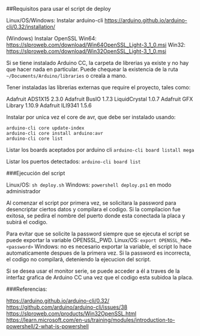 ##Requisitos para usar el script de deploy

Linux/OS/Windows:
Instalar arduino-cli https://arduino.github.io/arduino-cli/0.32/installation/

(Windows) Instalar OpenSSL 
Win64: https://slproweb.com/download/Win64OpenSSL_Light-3_1_0.msi
Win32: https://slproweb.com/download/Win32OpenSSL_Light-3_1_0.msi

Si se tiene instalado Arduino CC, la carpeta de librerias ya existe y no hay que hacer nada en particular. Puede chequear la existencia de la ruta `~/Documents/Arduino/libraries` o creala a mano.

Tener instaladas las librerias externas que require el proyecto, tales como:

Adafruit ADS1X15     2.3.0
Adafruit BusIO       1.7.3
LiquidCrystal        1.0.7
Adafruit GFX Library 1.10.9
Adafruit ILI9341     1.5.6

Instalar por unica vez el core de avr, que debe ser instalado usando:
```
arduino-cli core update-index
arduino-cli core install arduino:avr
arduino-cli core list
```
Listar los boards aceptados por arduino cli
`arduino-cli board listall mega`

Listar los puertos detectados:
`arduino-cli board list`

###Ejecución del script

Linux/OS: `sh deploy.sh`
Windows: `powershell deploy.ps1` en modo administrador

Al comenzar el script por primera vez, se solicitara la password para desencriptar ciertos datos y compilara el codigo.
Si la compilacion fue exitosa, se pedira el nombre del puerto donde esta conectada la placa y subirá el codigo. 

Para evitar que se solicite la password siempre que se ejecuta el script se puede exportar la variable OPENSSL_PWD.
Linux/OS: `export OPENSSL_PWD=<password>`
Windows: no es necesario exportar la variable, el script lo hace automaticamente despues de la primera vez.
Si la password es incorrecta, el codigo no compilará, deteniendo la ejecucion del script. 

Si se desea usar el monitor serie, se puede acceder a él a traves de la interfaz grafica de Arduino CC una vez que el codigo esta subidoa la placa.

###Referencias:

https://arduino.github.io/arduino-cli/0.32/
https://github.com/arduino/arduino-cli/issues/38
https://slproweb.com/products/Win32OpenSSL.html
https://learn.microsoft.com/en-us/training/modules/introduction-to-powershell/2-what-is-powershell
